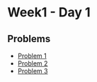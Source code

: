 # Week1 - Day 1

## Problems
- [Problem 1](https://github.com/dkc2006/PIPTP-Prep-2025/blob/main/Week1/Day1/solution1.md)
- [Problem 2](https://github.com/dkc2006/PIPTP-Prep-2025/blob/main/Week1/Day1/solution2.md)
- [Problem 3](https://github.com/dkc2006/PIPTP-Prep-2025/blob/main/Week1/Day1/solution3.md)
